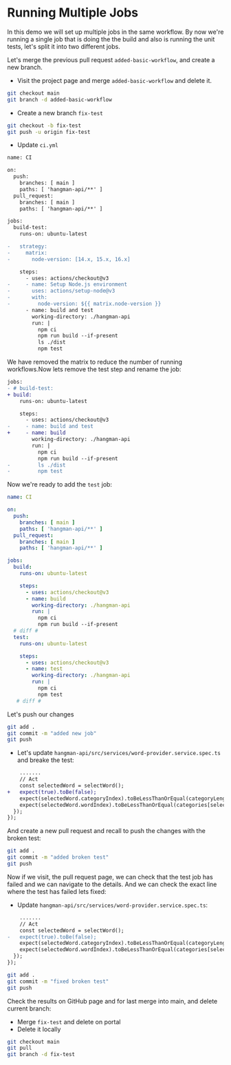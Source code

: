 # Running Multiple Jobs

In this demo we will set up multiple jobs in the same workflow. By now we're running a single job that is doing the the build and also is running the unit tests, let's split it into two different jobs.

Let's merge the previous pull request `added-basic-workflow`, and create a new branch.

* Visit the project page and merge `added-basic-workflow` and delete it.

```bash
git checkout main
git branch -d added-basic-workflow
```

* Create a new branch `fix-test`

```bash
git checkout -b fix-test
git push -u origin fix-test
```

* Update `ci.yml`

```diff
name: CI 

on:
  push:
    branches: [ main ]
    paths: [ 'hangman-api/**' ]
  pull_request:
    branches: [ main ]
    paths: [ 'hangman-api/**' ]

jobs:
  build-test:
    runs-on: ubuntu-latest

-   strategy:
-     matrix:
-       node-version: [14.x, 15.x, 16.x]

    steps:
      - uses: actions/checkout@v3
-     - name: Setup Node.js environment
-       uses: actions/setup-node@v3
-       with:
-         node-version: ${{ matrix.node-version }}
      - name: build and test
        working-directory: ./hangman-api
        run: |
          npm ci 
          npm run build --if-present
          ls ./dist
          npm test

```

We have removed the matrix to reduce the number of running workflows.Now lets remove the test step and rename the job:

```diff
jobs:
- # build-test:
+ build:
    runs-on: ubuntu-latest

    steps:
      - uses: actions/checkout@v3
-     - name: build and test
+     - name: build
        working-directory: ./hangman-api
        run: |
          npm ci 
          npm run build --if-present
-         ls ./dist
-         npm test

```

Now we're ready to add the `test` job:

```yaml
name: CI 

on:
  push:
    branches: [ main ]
    paths: [ 'hangman-api/**' ]
  pull_request:
    branches: [ main ]
    paths: [ 'hangman-api/**' ]

jobs:
  build:
    runs-on: ubuntu-latest

    steps:
      - uses: actions/checkout@v3
      - name: build
        working-directory: ./hangman-api
        run: |
          npm ci 
          npm run build --if-present
  # diff #
  test:
    runs-on: ubuntu-latest

    steps: 
      - uses: actions/checkout@v3 
      - name: test
        working-directory: ./hangman-api
        run: |
          npm ci 
          npm test
   # diff #
```

Let's push our changes 

```bash
git add .
git commit -m "added new job"
git push
```

* Let's update `hangman-api/src/services/word-provider.service.spec.ts` and breake the test:

```diff
    .......
    // Act
    const selectedWord = selectWord();
+   expect(true).toBe(false);
    expect(selectedWord.categoryIndex).toBeLessThanOrEqual(categoryLength - 1);
    expect(selectedWord.wordIndex).toBeLessThanOrEqual(categories[selectedWord.categoryIndex].words.length - 1);
  });
});
```

And create a new pull request and recall to push the changes with the broken test:

```bash
git add .
git commit -m "added broken test"
git push
```

Now if we visit, the pull request page, we can check that the test job has failed and we can navigate to the details. And we can check the exact line where the test has failed lets fixed:

* Update `hangman-api/src/services/word-provider.service.spec.ts`:

```diff
    .......
    // Act
    const selectedWord = selectWord();
-   expect(true).toBe(false);
    expect(selectedWord.categoryIndex).toBeLessThanOrEqual(categoryLength - 1);
    expect(selectedWord.wordIndex).toBeLessThanOrEqual(categories[selectedWord.categoryIndex].words.length - 1);
  });
});
```

```bash
git add .
git commit -m "fixed broken test"
git push
```

Check the results on GitHub page and for last merge into main, and delete current branch:

* Merge `fix-test` and delete on portal
* Delete it locally

```bash
git checkout main
git pull 
git branch -d fix-test
```

